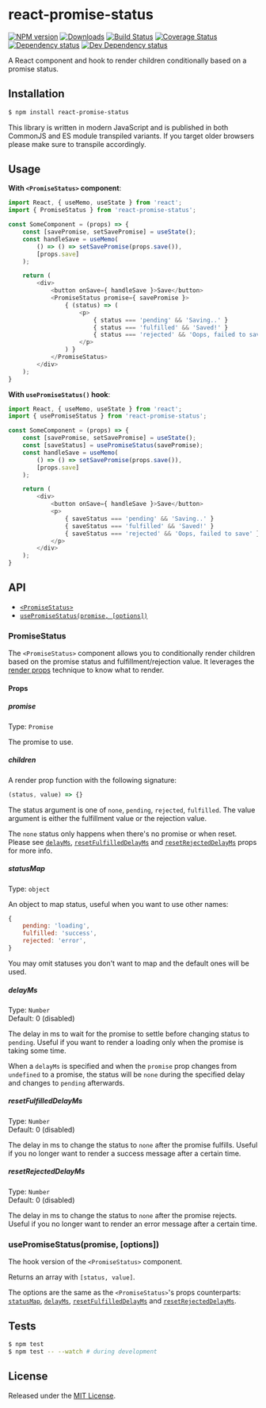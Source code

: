 # react-promise-status

[![NPM version][npm-image]][npm-url] [![Downloads][downloads-image]][npm-url] [![Build Status][travis-image]][travis-url] [![Coverage Status][codecov-image]][codecov-url] [![Dependency status][david-dm-image]][david-dm-url] [![Dev Dependency status][david-dm-dev-image]][david-dm-dev-url]

[npm-url]:https://npmjs.org/package/react-promise-status
[downloads-image]:http://img.shields.io/npm/dm/react-promise-status.svg
[npm-image]:http://img.shields.io/npm/v/react-promise-status.svg
[travis-url]:https://travis-ci.org/moxystudio/react-promise-status
[travis-image]:http://img.shields.io/travis/moxystudio/react-promise-status/master.svg
[codecov-url]:https://codecov.io/gh/moxystudio/react-promise-status
[codecov-image]:https://img.shields.io/codecov/c/github/moxystudio/react-promise-status/master.svg
[david-dm-url]:https://david-dm.org/moxystudio/react-promise-status
[david-dm-image]:https://img.shields.io/david/moxystudio/react-promise-status.svg
[david-dm-dev-url]:https://david-dm.org/moxystudio/react-promise-status?type=dev
[david-dm-dev-image]:https://img.shields.io/david/dev/moxystudio/react-promise-status.svg

A React component and hook to render children conditionally based on a promise status.


## Installation

```sh
$ npm install react-promise-status
```

This library is written in modern JavaScript and is published in both CommonJS and ES module transpiled variants. If you target older browsers please make sure to transpile accordingly.


## Usage

**With `<PromiseStatus>` component**:

```js
import React, { useMemo, useState } from 'react';
import { PromiseStatus } from 'react-promise-status';

const SomeComponent = (props) => {
    const [savePromise, setSavePromise] = useState();
    const handleSave = useMemo(
        () => () => setSavePromise(props.save()),
        [props.save]
    );

    return (
        <div>
            <button onSave={ handleSave }>Save</button>
            <PromiseStatus promise={ savePromise }>
                { (status) => (
                    <p>
                        { status === 'pending' && 'Saving..' }
                        { status === 'fulfilled' && 'Saved!' }
                        { status === 'rejected' && 'Oops, failed to save' }
                    </p>
                ) }
            </PromiseStatus>
        </div>
    );
}
```

**With `usePromiseStatus()` hook**:

```js
import React, { useMemo, useState } from 'react';
import { usePromiseStatus } from 'react-promise-status';

const SomeComponent = (props) => {
    const [savePromise, setSavePromise] = useState();
    const [saveStatus] = usePromiseStatus(savePromise);
    const handleSave = useMemo(
        () => () => setSavePromise(props.save()),
        [props.save]
    );

    return (
        <div>
            <button onSave={ handleSave }>Save</button>
            <p>
                { saveStatus === 'pending' && 'Saving..' }
                { saveStatus === 'fulfilled' && 'Saved!' }
                { saveStatus === 'rejected' && 'Oops, failed to save' }
            </p>
        </div>
    );
}
```

## API

- [`<PromiseStatus>`](#promisestatus)
- [`usePromiseStatus(promise, [options])`](#usepromisestatuspromise-options)

### PromiseStatus

The `<PromiseStatus>` component allows you to conditionally render children based on the promise status and fulfillment/rejection value. It leverages the [render props](https://reactjs.org/docs/render-props.html) technique to know what to render.

#### Props

##### promise

Type: `Promise`

The promise to use.

##### children

A render prop function with the following signature:

```js
(status, value) => {}
```

The status argument is one of `none`, `pending`, `rejected`, `fulfilled`. The value argument is either the fulfillment value or the rejection value.

The `none` status only happens when there's no promise or when reset. Please see [`delayMs`](#delayms), [`resetFulfilledDelayMs`](#resetfulfilleddelayms) and [`resetRejectedDelayMs`](#resetrejecteddelayms) props for more info.

##### statusMap

Type: `object`

An object to map status, useful when you want to use other names:

```js
{
    pending: 'loading',
    fulfilled: 'success',
    rejected: 'error',
}
```

You may omit statuses you don't want to map and the default ones will be used.

##### delayMs

Type: `Number`   
Default: 0 (disabled)

The delay in ms to wait for the promise to settle before changing status to `pending`. Useful if you want to render a loading only when the promise is taking some time.

When a `delayMs` is specified and when the `promise` prop changes from `undefined` to a promise, the status will be `none` during the specified delay and changes to `pending` afterwards.

##### resetFulfilledDelayMs

Type: `Number`   
Default: 0 (disabled)

The delay in ms to change the status to `none` after the promise fulfills. Useful if you no longer want to render a success message after a certain time.

##### resetRejectedDelayMs

Type: `Number`   
Default: 0 (disabled)

The delay in ms to change the status to `none` after the promise rejects. Useful if you no longer want to render an error message after a certain time.

### usePromiseStatus(promise, [options])

The hook version of the `<PromiseStatus>` component.

Returns an array with `[status, value]`.

The options are the same as the `<PromiseStatus>`'s props counterparts: [`statusMap`](#statusmap), [`delayMs`](#delayms), [`resetFulfilledDelayMs`](#resetfulfilleddelayms) and [`resetRejectedDelayMs`](#resetrejecteddelayms).


## Tests

```sh
$ npm test
$ npm test -- --watch # during development
```


## License

Released under the [MIT License](http://www.opensource.org/licenses/mit-license.php).
